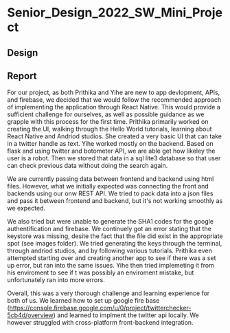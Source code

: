 # Senior_Design_2022_SW_Mini_Project

## Design


## Report
For our project, as both Prithika and Yihe are new to app devlopment, APIs, and firebase, we decided that we would follow the recommended approach
of implementing the application through React Native. This would provide a sufficient challenge for ourselves, as well as possible guidance as we
grapple with this process for the first time. Prithika primarily worked on creating the UI, walking through the Hello World tutorials, learning 
about React Native and Andriod studios. She created a very basic UI that can take in a twitter handle as text. Yihe worked mostly on the backend. Based on flask and using twitter and botometer API, we are able get how likeley the user is a robot. Then we stored that data in a sql lite3 database so that user can check previous data without doing the search again.

We are currently passing data between frontend and backend using html files.
However, what we initially expected was connecting the front and backends using our onw REST API. We tried to pack data into a json files and pass it between frontend and backend, but it's not working smoothly as we expected.

We also tried but were unable to generate the SHA1 codes for the google authentification and firebase. We continuely got an error stating that the keystore was missing, desite the fact that the file did exist in the appropriate spot (see 
images folder). We tried generating the keys through the terminal, through andriod studios, and by following various tutorials. Prithika even 
attempted starting over and creating another app to see if there was a set up error, but ran into the same issues. Yihe then tried implemeting it from
his enviroment to see if t was possibly an enviroment mistake, but unfortunately ran into more errors.

Overall, this was a very thorough challenge and learning experience for both of us. We learned how to set up google fire base (https://console.firebase.google.com/u/0/project/twitterchecker-5cb4d/overview)
and learned to implment the twitter api locally. We however struggled with cross-platform front-backend integration.
